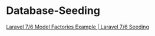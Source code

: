 # Database-Seeding

[Laravel 7/6 Model Factories Example | Laravel 7/6 Seeding](https://appdividend.com/2019/03/11/laravel-model-factories-tutorial-with-example/)
